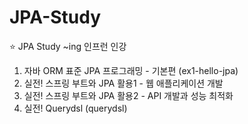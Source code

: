 # JPA-Study
:star: JPA Study ~ing
인프런 인강
1. 자바 ORM 표준 JPA 프로그래밍 - 기본편 (ex1-hello-jpa)
2. 실전! 스프링 부트와 JPA 활용1 - 웹 애플리케이션 개발
3. 실전! 스프링 부트와 JPA 활용2 - API 개발과 성능 최적화
4. 실전! Querydsl (querydsl)
